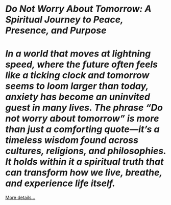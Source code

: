 # *Do Not Worry About Tomorrow: A Spiritual Journey to Peace, Presence, and Purpose*

# *In a world that moves at lightning speed, where the future often feels like a ticking clock and tomorrow seems to loom larger than today, anxiety has become an uninvited guest in many lives. The phrase “Do not worry about tomorrow” is more than just a comforting quote—it’s a timeless wisdom found across cultures, religions, and philosophies. It holds within it a spiritual truth that can transform how we live, breathe, and experience life itself.*

[More details…](https://spiritualkhazaana.com/do-not-worry-about-tomorrow-peace-presence/)

